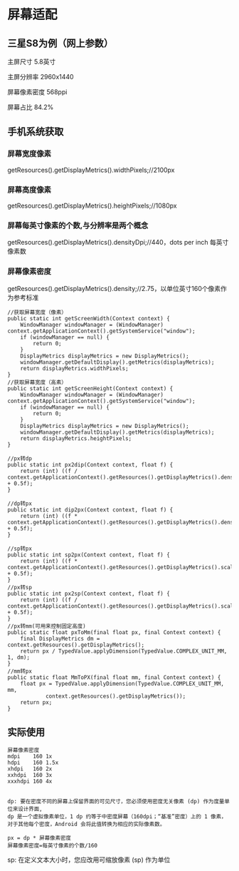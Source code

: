 # 屏幕适配


## 三星S8为例（网上参数）

主屏尺寸	    5.8英寸

主屏分辨率	2960x1440

屏幕像素密度	568ppi

屏幕占比	    84.2%


## 手机系统获取

### 屏幕宽度像素	
getResources().getDisplayMetrics().widthPixels;//2100px

### 屏幕高度像素	
getResources().getDisplayMetrics().heightPixels;//1080px

### 屏幕每英寸像素的个数,与分辨率是两个概念
getResources().getDisplayMetrics().densityDpi;//440，dots per inch 每英寸像素数

### 屏幕像素密度	
getResources().getDisplayMetrics().density;//2.75，以单位英寸160个像素作为参考标准

	//获取屏幕宽度（像素）
	public static int getScreenWidth(Context context) {
        WindowManager windowManager = (WindowManager) context.getApplicationContext().getSystemService("window");
        if (windowManager == null) {
            return 0;
        }
        DisplayMetrics displayMetrics = new DisplayMetrics();
        windowManager.getDefaultDisplay().getMetrics(displayMetrics);
        return displayMetrics.widthPixels;
    }
	//获取屏幕宽度（高素）
    public static int getScreenHeight(Context context) {
        WindowManager windowManager = (WindowManager) context.getApplicationContext().getSystemService("window");
        if (windowManager == null) {
            return 0;
        }
        DisplayMetrics displayMetrics = new DisplayMetrics();
        windowManager.getDefaultDisplay().getMetrics(displayMetrics);
        return displayMetrics.heightPixels;
    }

	//px转dp
    public static int px2dip(Context context, float f) {
        return (int) ((f / context.getApplicationContext().getResources().getDisplayMetrics().density) + 0.5f);
    }

	//dp转px
    public static int dip2px(Context context, float f) {
        return (int) ((f * context.getApplicationContext().getResources().getDisplayMetrics().density) + 0.5f);
    }

	//sp转px
    public static int sp2px(Context context, float f) {
        return (int) ((f * context.getApplicationContext().getResources().getDisplayMetrics().scaledDensity) + 0.5f);
    }
	//px转sp
    public static int px2sp(Context context, float f) {
        return (int) ((f / context.getApplicationContext().getResources().getDisplayMetrics().scaledDensity) + 0.5f);
    }
	//px转mm(可用来控制固定高度)
    public static float pxToMm(final float px, final Context context) {
        final DisplayMetrics dm = context.getResources().getDisplayMetrics();
        return px / TypedValue.applyDimension(TypedValue.COMPLEX_UNIT_MM, 1, dm);
    }
	//mm转px
    public static float MmToPX(final float mm, final Context context) {
        float px = TypedValue.applyDimension(TypedValue.COMPLEX_UNIT_MM, mm,
                context.getResources().getDisplayMetrics());
        return px;
    }

## 实际使用

	屏幕像素密度
	mdpi    160 1x
	hdpi    160 1.5x
	xhdpi   160 2x
	xxhdpi  160 3x
	xxxhdpi 160 4x


	dp: 要在密度不同的屏幕上保留界面的可见尺寸，您必须使用密度无关像素 (dp) 作为度量单位来设计界面,
	dp 是一个虚拟像素单位，1 dp 约等于中密度屏幕（160dpi；“基准”密度）上的 1 像素，
	对于其他每个密度，Android 会将此值转换为相应的实际像素数。
	
	px = dp * 屏幕像素密度
	屏幕像素密度=每英寸像素的个数/160

sp: 在定义文本大小时，您应改用可缩放像素 (sp) 作为单位
